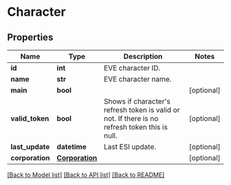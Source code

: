 # Character

## Properties
Name | Type | Description | Notes
------------ | ------------- | ------------- | -------------
**id** | **int** | EVE character ID. | 
**name** | **str** | EVE character name. | 
**main** | **bool** |  | [optional] 
**valid_token** | **bool** | Shows if character&#39;s refresh token is valid or not.  If there is no refresh token this is null. | [optional] 
**last_update** | **datetime** | Last ESI update. | [optional] 
**corporation** | [**Corporation**](Corporation.md) |  | [optional] 

[[Back to Model list]](../README.md#documentation-for-models) [[Back to API list]](../README.md#documentation-for-api-endpoints) [[Back to README]](../README.md)


